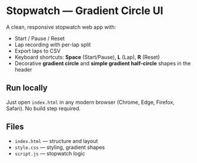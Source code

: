 # Stopwatch — Gradient Circle UI

A clean, responsive stopwatch web app with:
- Start / Pause / Reset
- Lap recording with per-lap split
- Export laps to CSV
- Keyboard shortcuts: **Space** (Start/Pause), **L** (Lap), **R** (Reset)
- Decorative **gradient circle** and **simple gradient half-circle** shapes in the header

## Run locally
Just open `index.html` in any modern browser (Chrome, Edge, Firefox, Safari).
No build step required.

## Files
- `index.html` — structure and layout
- `style.css` — styling, gradient shapes
- `script.js` — stopwatch logic
